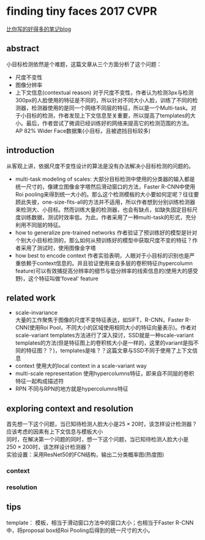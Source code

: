 # finding tiny faces 2017 CVPR
[比你写的好得多的笔记blog](http://blog.csdn.net/shuzfan/article/details/66971130)


## abstract
小目标检测依然是个难题，这篇文章从三个方面分析了这个问题：
- 尺度不变性
- 图像分辨率
- 上下文信息(contextual reason)
对于尺度不变性，作者认为检测3px与检测300px的人脸使用的特征是不同的，所以针对不同大小人脸，训练了不同的检测器，检测器使用的是同一个网络不同层的特征，所以是一个Multi-task。对于小目标的检测，作者发现上下文信息至关重要，所以提高了templates的大小。最后，作者尝试了微调已经训练好的网络来提高它的检测范围的方法。
AP 82% Wider Face数据集(小目标，且被遮挡目标较多)

## introduction
从客观上讲，依据尺度不变性设计的算法是没有办法解决小目标检测的问题的。  
- multi-task modeling of scales:
大部分目标检测中使用的分类器的输入都是统一尺寸的，像建立图像金字塔然后滑动窗口的方法，Faster R-CNN中使用Roi pooling来得到统一大小的。那么这个检测模板的大小要如何定呢？往往要顾此失彼，one-size-fits-all的方法并不适用，所以作者想到分别训练检测器来检测大、小目标。然而训练大量的检测器，也会有缺点，如缺失固定目标尺度训练数据，测试时效率低。为此，作者采用了一种multi-task的形式，充分利用不同层的特征。
- how to generalize pre-trained networks
作者验证了预训练好的模型是针对个别大小目标检测的，那么如何从预训练好的模型中获取尺度不变的特征？作者采用了测试时，使用图像金字塔
- how best to encode context
作者实验表明，人眼对于小目标的识别也是严重依赖于context信息的。并且验证使用来自多层的卷积特征(hypercolumn feature)可以有效捕捉高分辨率的细节与低分辨率的线索信息的(使用大的感受野)，这个特征叫做'foveal' feature

## related work
- scale-invariance  
大量的工作聚焦于图像的尺度不变特征表达，如SIFT，R-CNN，Faster R-CNN(使用Roi Pool，不同大小的区域使用相同大小的特征向量表示)。作者对scale-variant templates方法进行了深入探讨，SSD就是一种scale-variant templates的方法(但是特征图上的卷积核大小是一样的，这里的variant是指不同的特征图？？)，templates是啥？？这篇文章与SSD不同于使用了上下文信息 
- context
使用大的local context in a scale-variant way
- multi-scale representation
使用hypercolumns特征，即来自不同层的卷积特征一起构成描述符
- RPN
不同与RPN的地方就是hypercolumns特征

## exploring context and resolution
首先想一下这个问题，当已知待检测人脸大小是$25\times 20$时，该怎样设计检测器？ 应该考虑的因素有上下文信息与模板大小  
同时，在解决第一个问题的同时，想一下这个问题，当已知待检测人脸大小是$250\times 200$时，该怎样设计检测器？  
实验设置：采用ResNet50的FCN结构，输出二分类概率图(热度图)
### context
### resolution


## tips
template： 模板，相当于滑动窗口方法中的窗口大小；也相当于Faster R-CNN中，将proposal box经Roi Pooling后得到的统一尺寸的大小。